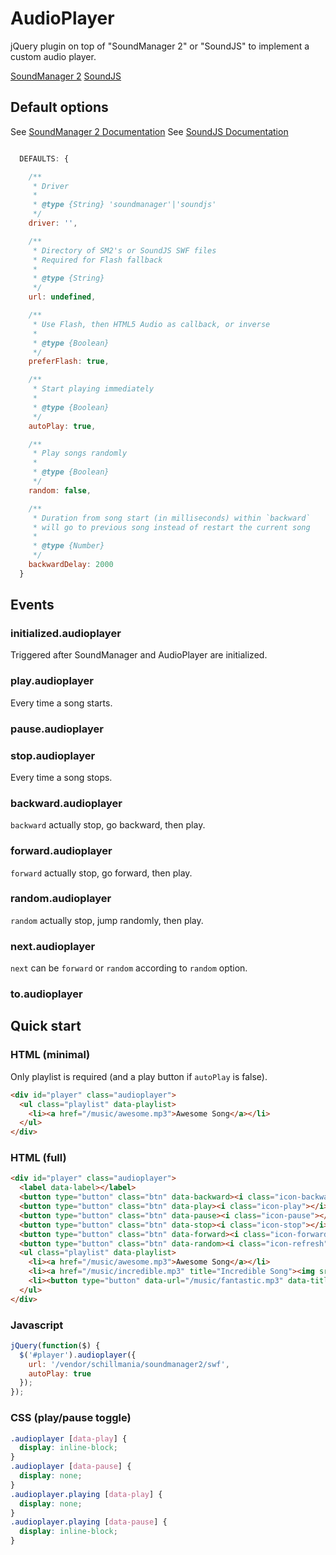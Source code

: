 AudioPlayer
===========

jQuery plugin on top of "SoundManager 2" or "SoundJS" to implement a custom audio player.

[SoundManager 2](http://www.schillmania.com/projects/soundmanager2/)
[SoundJS](http://www.createjs.com/#!/SoundJS)

Default options
---------------

See [SoundManager 2 Documentation](http://www.schillmania.com/projects/soundmanager2/doc/#sm-config)
See [SoundJS Documentation](http://www.createjs.com/Docs/SoundJS/modules/SoundJS.html)

```javascript

  DEFAULTS: {

    /**
     * Driver
     *
     * @type {String} 'soundmanager'|'soundjs'
     */
    driver: '',

    /**
     * Directory of SM2's or SoundJS SWF files
     * Required for Flash fallback
     *
     * @type {String}
     */
    url: undefined,

    /**
     * Use Flash, then HTML5 Audio as callback, or inverse
     *
     * @type {Boolean}
     */
    preferFlash: true,

    /**
     * Start playing immediately
     *
     * @type {Boolean}
     */
    autoPlay: true,

    /**
     * Play songs randomly
     *
     * @type {Boolean}
     */
    random: false,

    /**
     * Duration from song start (in milliseconds) within `backward`
     * will go to previous song instead of restart the current song
     *
     * @type {Number}
     */
    backwardDelay: 2000
  }

```


Events
------


### initialized.audioplayer

Triggered after SoundManager and AudioPlayer are initialized.


### play.audioplayer

Every time a song starts.


### pause.audioplayer


### stop.audioplayer

Every time a song stops.


### backward.audioplayer

`backward` actually stop, go backward, then play.


### forward.audioplayer

`forward` actually stop, go forward, then play.


### random.audioplayer

`random` actually stop, jump randomly, then play.


### next.audioplayer

`next` can be `forward` or `random` according to `random` option.


### to.audioplayer


Quick start
-----------

### HTML (minimal)

Only playlist is required (and a play button if `autoPlay` is false).

```html
<div id="player" class="audioplayer">
  <ul class="playlist" data-playlist>
    <li><a href="/music/awesome.mp3">Awesome Song</a></li>
  </ul>
</div>
```


### HTML (full)

```html
<div id="player" class="audioplayer">
  <label data-label></label>
  <button type="button" class="btn" data-backward><i class="icon-backward"></i></button>
  <button type="button" class="btn" data-play><i class="icon-play"></i></button>
  <button type="button" class="btn" data-pause><i class="icon-pause"></i></button>
  <button type="button" class="btn" data-stop><i class="icon-stop"></i></button>
  <button type="button" class="btn" data-forward><i class="icon-forward"></i></button>
  <button type="button" class="btn" data-random><i class="icon-refresh"></i></button>
  <ul class="playlist" data-playlist>
    <li><a href="/music/awesome.mp3">Awesome Song</a></li>
    <li><a href="/music/incredible.mp3" title="Incredible Song"><img src="/img/incredible-song.jpg" /></a></li>
    <li><button type="button" data-url="/music/fantastic.mp3" data-title="Fantastic Song"></button></li>
  </ul>
</div>
```


### Javascript

```javascript
jQuery(function($) {
  $('#player').audioplayer({
    url: '/vendor/schillmania/soundmanager2/swf',
    autoPlay: true
  });
});
```


### CSS (play/pause toggle)

```css
.audioplayer [data-play] {
  display: inline-block;
}
.audioplayer [data-pause] {
  display: none;
}
.audioplayer.playing [data-play] {
  display: none;
}
.audioplayer.playing [data-pause] {
  display: inline-block;
}
```